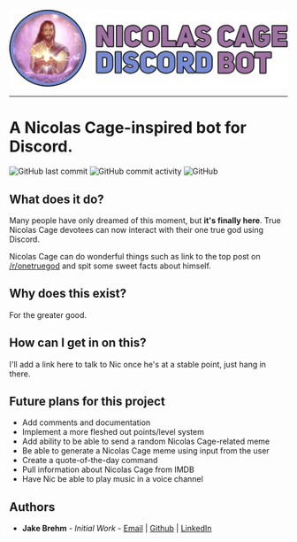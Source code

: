 <p align="center">
  <img src="https://github.com/jakebrehm/cage-discord-bot/blob/master/img/logo.png" alt="Nicolas Cage Discord Bot Logo"/>
</p>

---

# A Nicolas Cage-inspired bot for Discord.

![GitHub last commit](https://img.shields.io/github/last-commit/jakebrehm/cage-discord-bot?color=violet)
![GitHub commit activity](https://img.shields.io/github/commit-activity/w/jakebrehm/cage-discord-bot?color=violet)
![GitHub](https://img.shields.io/github/license/jakebrehm/cage-discord-bot?color=violet)

## What does it do?

Many people have only dreamed of this moment, but **it's finally here**. True Nicolas Cage devotees can now interact with their one true god using Discord.

Nicolas Cage can do wonderful things such as link to the top post on [/r/onetruegod](https://www.reddit.com/r/onetruegod) and spit some sweet facts about himself.

## Why does this exist?

For the greater good.

## How can I get in on this?

I'll add a link here to talk to Nic once he's at a stable point, just hang in there.

## Future plans for this project

- Add comments and documentation
- Implement a more fleshed out points/level system
- Add ability to be able to send a random Nicolas Cage-related meme
- Be able to generate a Nicolas Cage meme using input from the user
- Create a quote-of-the-day command
- Pull information about Nicolas Cage from IMDB
- Have Nic be able to play music in a voice channel

## Authors
- **Jake Brehm** - *Initial Work* - [Email](mailto:mail@jakebrehm.com) | [Github](http://github.com/jakebrehm) | [LinkedIn](http://linkedin.com/in/jacobbrehm)